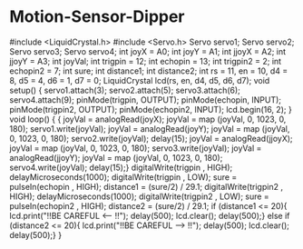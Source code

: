 # Motion-Sensor-Dipper
#include  <LiquidCrystal.h> 
#include <Servo.h>
Servo servo1;
Servo servo2;
Servo servo3;
Servo servo4;
int joyX = A0;
int joyY = A1;
int jjoyX = A2;
int jjoyY = A3;
int joyVal;
int trigpin = 12; 
int echopin = 13; 
int trigpin2 = 2; 
int echopin2 = 7; 
int sure; 
int distance1; 
int distance2; 
int rs = 11, en = 10, d4 = 8, d5 = 4, d6 = 1, d7 = 0; 
LiquidCrystal lcd(rs, en, d4, d5, d6, d7); 
void setup() {
  servo1.attach(3);
  servo2.attach(5);
  servo3.attach(6);
  servo4.attach(9);
  pinMode(trigpin, OUTPUT); 
  pinMode(echopin, INPUT); 
  pinMode(trigpin2, OUTPUT); 
  pinMode(echopin2, INPUT); 
  lcd.begin(16, 2); }
void loop() {
  {
  joyVal = analogRead(joyX);
joyVal = map (joyVal, 0, 1023, 0, 180); 
servo1.write(joyVal); 
joyVal = analogRead(joyY);
joyVal = map (joyVal, 0, 1023, 0, 180);
servo2.write(joyVal);
delay(15);
joyVal = analogRead(jjoyX);
joyVal = map (joyVal, 0, 1023, 0, 180); 
servo3.write(joyVal); 
joyVal = analogRead(jjoyY);
joyVal = map (joyVal, 0, 1023, 0, 180);
servo4.write(joyVal);
  delay(15);}
digitalWrite(trigpin , HIGH);
delayMicroseconds(1000);
digitalWrite(trigpin , LOW);
sure = pulseIn(echopin , HIGH);
distance1 = (sure/2) / 29.1;
digitalWrite(trigpin2 , HIGH);
delayMicroseconds(1000);
digitalWrite(trigpin2 , LOW);
sure = pulseIn(echopin2 , HIGH);
distance2 = (sure/2) / 29.1;
if (distance1 <= 20){
lcd.print("!!BE CAREFUL <-- !!");
delay(500);
lcd.clear();
delay(500);}
 else if (distance2 <= 20){
lcd.print("!!BE CAREFUL --> !!");
delay(500);
lcd.clear();
delay(500);}
}
